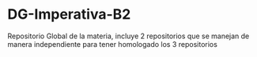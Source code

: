 # DG-Imperativa-B2
Repositorio Global de la materia, incluye 2 repositorios que se manejan de manera independiente para tener homologado los 3 repositorios
